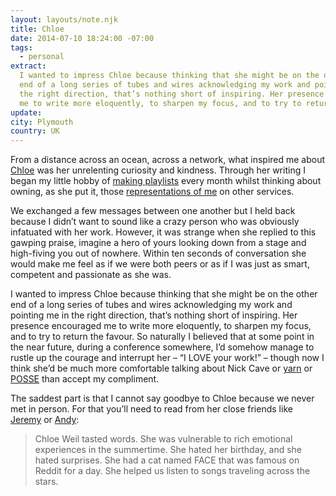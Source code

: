 ```yaml
---
layout: layouts/note.njk
title: Chloe
date: 2014-07-10 18:24:00 -07:00
tags:
  - personal
extract:
  I wanted to impress Chloe because thinking that she might be on the other
  end of a long series of tubes and wires acknowledging my work and pointing me in
  the right direction, that’s nothing short of inspiring. Her presence encouraged
  me to write more eloquently, to sharpen my focus, and to try to return the favour.
update:
city: Plymouth
country: UK
---
```


From a distance across an ocean, across a network, what inspired me about [Chloe](http://chloeweil.com) was her unrelenting curiosity and kindness. Through her writing I began my little hobby of [making playlists](http://chloeweil.com/blog/i-can-tell-you-how-i-got-from-deep-purple-to-howling-wolf-in-just-25-moves) every month whilst thinking about owning, as she put it, those [representations of me](http://chloeweil.com/blog/hipster) on other services.

We exchanged a few messages between one another but I held back because I didn’t want to sound like a crazy person who was obviously infatuated with her work. However, it was strange when she replied to this gawping praise, imagine a hero of yours looking down from a stage and high-fiving you out of nowhere. Within ten seconds of conversation she would make me feel as if we were both peers or as if I was just as smart, competent and passionate as she was.

I wanted to impress Chloe because thinking that she might be on the other end of a long series of tubes and wires acknowledging my work and pointing me in the right direction, that’s nothing short of inspiring. Her presence encouraged me to write more eloquently, to sharpen my focus, and to try to return the favour. So naturally I believed that at some point in the near future, during a conference somewhere, I’d somehow manage to rustle up the courage and interrupt her – “I LOVE your work!” – though now I think she’d be much more comfortable talking about Nick Cave or [yarn](http://chloeweil.com/blog/category:yarn) or [POSSE](http://indiewebcamp.com/POSSE) than accept my compliment.

The saddest part is that I cannot say goodbye to Chloe because we never met in person. For that you’ll need to read from her close friends like [Jeremy](http://adactio.com/journal/7030/) or [Andy](http://waxy.org/2014/07/chloe):

> Chloe Weil tasted words. She was vulnerable to rich emotional experiences in the summertime. She hated her birthday, and she hated surprises. She had a cat named FACE that was famous on Reddit for a day. She helped us listen to songs traveling across the stars.
